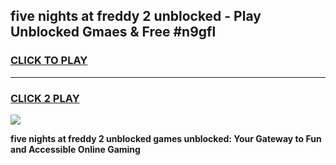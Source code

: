 
## five nights at freddy 2 unblocked - Play Unblocked Gmaes & Free #n9gfl
<h3>
<a href="https://news.freeplayer.one?title=five_nights_at_freddy_2_unblocked&ref=24F">CLICK TO PLAY</a></h3>
<hr>

<h3>
<a href="https://news.freeplayer.one?title=five_nights_at_freddy_2_unblocked&ref=24F">CLICK 2 PLAY</a>
  
</h3>

<a href="https://news.freeplayer.one?title=five_nights_at_freddy_2_unblocked&ref=24F/"><img src="https://clearcache.store/games.png"></a>


**five nights at freddy 2 unblocked games unblocked: Your Gateway to Fun and Accessible Online Gaming**
